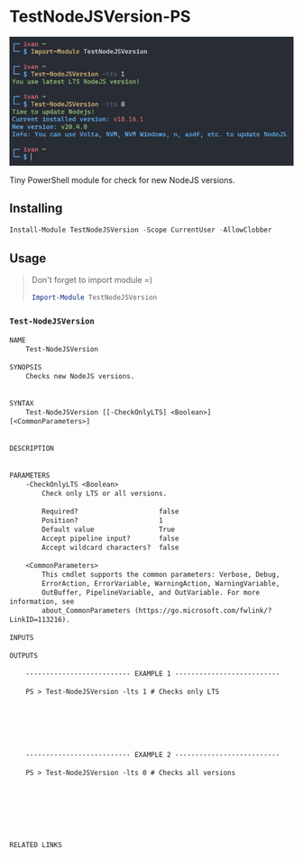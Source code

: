 # TestNodeJSVersion-PS

![Screenshot of work](.github/screenshot.png)

Tiny PowerShell module for check for new NodeJS versions.

## Installing

```powershell
Install-Module TestNodeJSVersion -Scope CurrentUser -AllowClobber
```

## Usage

> Don't forget to import module =)
>
> ```powershell
> Import-Module TestNodeJSVersion
> ```

### `Test-NodeJSVersion`

```
NAME
    Test-NodeJSVersion

SYNOPSIS
    Checks new NodeJS versions.


SYNTAX
    Test-NodeJSVersion [[-CheckOnlyLTS] <Boolean>] [<CommonParameters>]


DESCRIPTION


PARAMETERS
    -CheckOnlyLTS <Boolean>
        Check only LTS or all versions.

        Required?                    false
        Position?                    1
        Default value                True
        Accept pipeline input?       false
        Accept wildcard characters?  false

    <CommonParameters>
        This cmdlet supports the common parameters: Verbose, Debug,
        ErrorAction, ErrorVariable, WarningAction, WarningVariable,
        OutBuffer, PipelineVariable, and OutVariable. For more information, see
        about_CommonParameters (https://go.microsoft.com/fwlink/?LinkID=113216).

INPUTS

OUTPUTS

    -------------------------- EXAMPLE 1 --------------------------

    PS > Test-NodeJSVersion -lts 1 # Checks only LTS






    -------------------------- EXAMPLE 2 --------------------------

    PS > Test-NodeJSVersion -lts 0 # Checks all versions







RELATED LINKS

```
